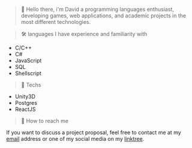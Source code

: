 > 👋 Hello there, i'm David a programming languages enthusiast, developing games, web applications, and academic projects in the most different technologies.

> 🛠️ languages I have experience and familiarity with
  - C/C++
  - C#
  - JavaScript
  - SQL 
  - Shellscript

> 🔧 Techs
  - Unity3D
  - Postgres
  - ReactJS

> 📧 How to reach me

If you want to discuss a project proposal, feel free to contact me at my [email](mailto:davidshcosta@gmail.com) address or one of my social media on my [linktree](https://linktr.ee/ds.costa).
